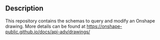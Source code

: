 ## Description

This repository contains the schemas to query and modify an Onshape drawing. More details can be found at https://onshape-public.github.io/docs/api-adv/drawings/
